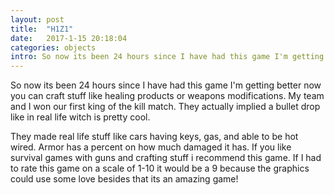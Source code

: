 ```yaml
---
layout: post
title:  "H1Z1"
date:   2017-1-15 20:18:04
categories: objects
intro: So now its been 24 hours since I have had this game I'm getting better now you can craft stuff like healing products or weapons modifications. My team and I won our first king of the kill match. They actually implied a bullet drop like in real life witch is pretty cool.
---
```


So now its been 24 hours since I have had this game I'm getting better now you can craft stuff like healing products or weapons modifications. My team and I won our first king of the kill match. They actually implied a bullet drop like in real life witch is pretty cool.

They made real life stuff like cars having keys, gas, and able to be hot wired. Armor has a percent on how much damaged it has. If you like survival games with guns and crafting stuff i recommend this game. If I had to rate this game on a scale of 1-10 it would be a 9 because the graphics could use some love besides that its an amazing game!
